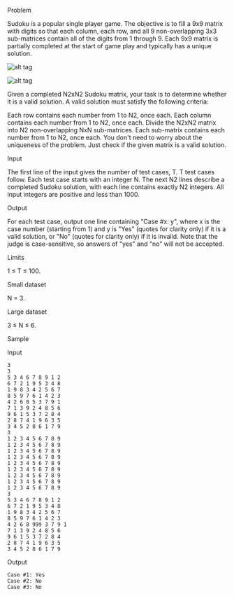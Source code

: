 Problem

Sudoku is a popular single player game. The objective is to fill a 9x9 matrix with digits so that each column, each row, and all 9 non-overlapping 3x3 sub-matrices contain all of the digits from 1 through 9. Each 9x9 matrix is partially completed at the start of game play and typically has a unique solution.



![alt tag](https://code.google.com/codejam/contest/images/?image=xxx.png&p=5645889129414656&c=2929486)      

![alt tag](https://code.google.com/codejam/contest/images/?image=yyy.png&p=5645889129414656&c=2929486)

Given a completed N2xN2 Sudoku matrix, your task is to determine whether it is a valid solution. A valid solution must satisfy the following criteria:

Each row contains each number from 1 to N2, once each.
Each column contains each number from 1 to N2, once each.
Divide the N2xN2 matrix into N2 non-overlapping NxN sub-matrices. Each sub-matrix contains each number from 1 to N2, once each.
You don't need to worry about the uniqueness of the problem. Just check if the given matrix is a valid solution.


Input

The first line of the input gives the number of test cases, T. T test cases follow. Each test case starts with an integer N. The next N2 lines describe a completed Sudoku solution, with each line contains exactly N2 integers. All input integers are positive and less than 1000.

Output

For each test case, output one line containing "Case #x: y", where x is the case number (starting from 1) and y is "Yes" (quotes for clarity only) if it is a valid solution, or "No" (quotes for clarity only) if it is invalid. Note that the judge is case-sensitive, so answers of "yes" and "no" will not be accepted.

Limits

1 ≤ T ≤ 100.

Small dataset

N = 3.

Large dataset

3 ≤ N ≤ 6.

Sample


Input

    3
    3
    5 3 4 6 7 8 9 1 2
    6 7 2 1 9 5 3 4 8
    1 9 8 3 4 2 5 6 7
    8 5 9 7 6 1 4 2 3
    4 2 6 8 5 3 7 9 1
    7 1 3 9 2 4 8 5 6
    9 6 1 5 3 7 2 8 4
    2 8 7 4 1 9 6 3 5
    3 4 5 2 8 6 1 7 9
    3
    1 2 3 4 5 6 7 8 9
    1 2 3 4 5 6 7 8 9
    1 2 3 4 5 6 7 8 9
    1 2 3 4 5 6 7 8 9
    1 2 3 4 5 6 7 8 9
    1 2 3 4 5 6 7 8 9
    1 2 3 4 5 6 7 8 9
    1 2 3 4 5 6 7 8 9
    1 2 3 4 5 6 7 8 9
    3
    5 3 4 6 7 8 9 1 2
    6 7 2 1 9 5 3 4 8
    1 9 8 3 4 2 5 6 7
    8 5 9 7 6 1 4 2 3
    4 2 6 8 999 3 7 9 1
    7 1 3 9 2 4 8 5 6
    9 6 1 5 3 7 2 8 4
    2 8 7 4 1 9 6 3 5
    3 4 5 2 8 6 1 7 9

Output

    Case #1: Yes
    Case #2: No
    Case #3: No
